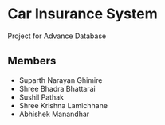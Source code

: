# Car Insurance System

Project for Advance Database

## Members

- Suparth Narayan Ghimire
- Shree Bhadra Bhattarai
- Sushil Pathak
- Shree Krishna Lamichhane
- Abhishek Manandhar

